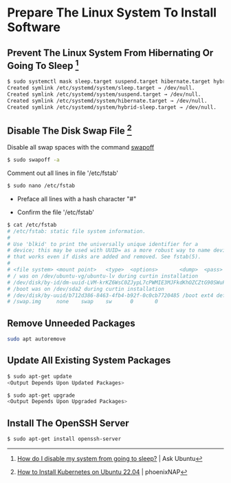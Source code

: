 # Prepare The Linux System To Install Software

## Prevent The Linux System From Hibernating Or Going To Sleep [^1]
```bash
$ sudo systemctl mask sleep.target suspend.target hibernate.target hybrid-sleep.target
Created symlink /etc/systemd/system/sleep.target → /dev/null.
Created symlink /etc/systemd/system/suspend.target → /dev/null.
Created symlink /etc/systemd/system/hibernate.target → /dev/null.
Created symlink /etc/systemd/system/hybrid-sleep.target → /dev/null.
```

## Disable The Disk Swap File [^2]
Disable all swap spaces with the command [swapoff](https://linux.die.net/man/8/swapoff)
```bash
$ sudo swapoff -a
```

Comment out all lines in file '/etc/fstab'
```bash
$ sudo nano /etc/fstab
```

- Preface all lines with a hash character "#"

- Confirm the file '/etc/fstab'
```bash
$ cat /etc/fstab
# /etc/fstab: static file system information.
#
# Use 'blkid' to print the universally unique identifier for a
# device; this may be used with UUID= as a more robust way to name devices
# that works even if disks are added and removed. See fstab(5).
#
# <file system> <mount point>   <type>  <options>       <dump>  <pass>
# / was on /dev/ubuntu-vg/ubuntu-lv during curtin installation
# /dev/disk/by-id/dm-uuid-LVM-krKZ6WsC0ZJypL7cPWMIE3MJFkdKhOZCZtG90SWuPz5NlUdgZbFdkcXwDecAKGZC / ext4 defaults 0 1
# /boot was on /dev/sda2 during curtin installation
# /dev/disk/by-uuid/b712d386-8463-4fb4-b92f-0c0cb7720485 /boot ext4 defaults 0 1
# /swap.img     none    swap    sw      0       0
```


## Remove Unneeded Packages
```bash
sudo apt autoremove
```


## Update All Existing System Packages
```bash
$ sudo apt-get update
<Output Depends Upon Updated Packages>

$ sudo apt-get upgrade
<Output Depends Upon Upgraded Packages>
```

## Install The OpenSSH Server
```bash
$ sudo apt-get install openssh-server
```

[^1]: [How do I disable my system from going to sleep?](https://askubuntu.com/questions/47311/how-do-i-disable-my-system-from-going-to-sleep) | Ask Ubuntu
[^2]: [How to Install Kubernetes on Ubuntu 22.04](https://phoenixnap.com/kb/install-kubernetes-on-ubuntu#Deploy_Kubernetes) | phoenixNAP
